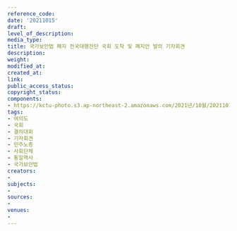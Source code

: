 ```yaml
---
reference_code: 
date: '20211015'
draft: 
level_of_description: 
media_type: 
title: 국가보안법 폐지 전국대행진단 국회 도착 및 폐지안 발의 기자회견
description: 
weight: 
modified_at: 
created_at: 
link: 
public_access_status: 
copyright_status: 
components:
- https://kctu-photo.s3.ap-northeast-2.amazonaws.com/2021년/10월/20211015-국가보안법+폐지+전국대행진단+국회+도착+및+폐지안+발의+기자회견_여의도_국회_결의대회_기자회견_민주노총_사회단체_통일역사_국가보안법/_1D20474.jpg
tags:
- 여의도
- 국회
- 결의대회
- 기자회견
- 민주노총
- 사회단체
- 통일역사
- 국가보안법
creators:
- 
subjects:
- 
sources:
- 
venues:
- 
---
```

